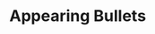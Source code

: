 <script setup>
import AppearingBulletsWrapper from '../../.vitepress/wrappers/display/AppearingBulletsWrapper.vue';
</script>

# Appearing Bullets

<DemoContainer>
  <div class="">
    <appearing-bullets-wrapper/>
  </div>
</DemoContainer>

